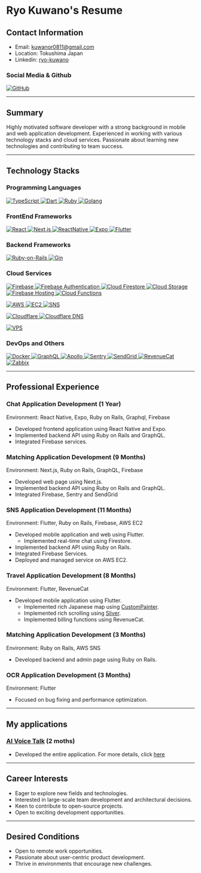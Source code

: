 # Ryo Kuwano's Resume

## Contact Information

- Email: kuwanor0811@gmail.com
- Location: Tokushima Japan
- Linkedin: [ryo-kuwano](https://www.linkedin.com/in/ryo-kuwano-1b03a8296)

### Social Media & Github

<p>
  <a href="https://github.com/RYO1223" >
    <img alt="GitHub" src="https://img.shields.io/badge/kuwanoryo-181717.svg?&style=flat&logo=github&logoColor=white" />
  </a>
</p>

---

## Summary

Highly motivated software developer with a strong background in mobile and web application development. Experienced in working with various technology stacks and cloud services. Passionate about learning new technologies and contributing to team success.

---

## Technology Stacks

### Programming Languages

<p>
  <a href="https://www.typescriptlang.org/" >
    <img alt="TypeScript" src="https://img.shields.io/badge/TypeScript-3178C6?style=flat&logo=typescript&logoColor=white" />
  </a>
  <a href="https://dart.dev/" >
    <img alt="Dart" src="https://img.shields.io/badge/Dart-0175c2?style=flat&logo=dart&logoColor=white" />
  </a>
  <a href="https://www.ruby-lang.org/ja/" >
    <img alt="Ruby" src="https://img.shields.io/badge/Ruby-CC342D?style=flat&logo=Ruby&logoColor=white" />
  </a>
  <a href="https://go.dev/" >
    <img alt="Golang" src="https://img.shields.io/badge/Go-00aed9?style=flat&logo=Go&logoColor=white" />
  </a>
</p>

### FrontEnd Frameworks

<p>
  <a href="https://ja.reactjs.org/" >
    <img alt="React" src="https://img.shields.io/badge/React-61DAFB?style=flat&logo=react&logoColor=white" />
  </a>
  <a href="https://nextjs.org/" >
    <img alt="Next.js" src="https://img.shields.io/badge/Next.js-000000?style=flat&logo=nextdotjs&logoColor=white" />
  </a>
  <a href="https://reactnative.dev/" >
    <img alt="ReactNative" src="https://img.shields.io/badge/React_Native-61DAFB?style=flat&logo=react&logoColor=white" />
  </a>
  <a href="https://docs.expo.dev/" >
    <img alt="Expo" src="https://img.shields.io/badge/Expo-000020?style=flat&logo=expo&logoColor=white" />
  </a>
  <a href="https://flutter.dev/" >
    <img alt="Flutter" src="https://img.shields.io/badge/Flutter-02569B?style=flat&logo=flutter&logoColor=white" />
  </a>
</p>

### Backend Frameworks

<p>
  <a href="https://rubyonrails.org/" >
    <img alt="Ruby-on-Rails" src="https://img.shields.io/badge/Ruby_on_Rails-CC0000?style=flat&logo=Ruby-on-Rails&logoColor=white" />
  </a>
  <a href="https://gin-gonic.com/ja/" >
    <img alt="Gin" src="https://img.shields.io/badge/Gin-008fd1?style=flat&logo=Gin&logoColor=white" />
  </a>
</p>


### Cloud Services

<p>
  <a href="https://firebase.google.com/" >
    <img alt="Firebase" src="https://img.shields.io/badge/Firebase-FFCA28?style=flat&logo=Firebase&logoColor=white" />
  </a>
  <a href="https://firebase.google.com/docs/auth?hl=ja" >
    <img alt="Firebase Authentication" src="https://img.shields.io/badge/Authentication-FFCA28?style=flat&logoColor=white" />
  </a>
  <a href="https://firebase.google.com/docs/firestore?hl=ja" >
    <img alt="Cloud Firestore" src="https://img.shields.io/badge/Cloud_Firestore-FFCA28?style=flat&logoColor=white" />
  </a>
  <a href="https://firebase.google.com/docs/storage?hl=ja" >
    <img alt="Cloud Storage" src="https://img.shields.io/badge/Cloud_Storage-FFCA28?style=flat&logoColor=white" />
  </a>
  <a href="https://firebase.google.com/docs/hosting?hl=ja" >
    <img alt="Firebase Hosting" src="https://img.shields.io/badge/Firebase_Hosting-FFCA28?style=flat&logoColor=white" />
  </a>
  <a href="https://firebase.google.com/docs/functions?hl=ja" >
    <img alt="Cloud Functions" src="https://img.shields.io/badge/Cloud_Functions-FFCA28?style=flat&logoColor=white" />
  </a>
</p>

<p>
  <a href="https://aws.amazon.com/jp/" >
    <img alt="AWS" src="https://img.shields.io/badge/AWS-000000?style=flat" />
  </a>
  <a href="https://aws.amazon.com/jp/ec2/" >
    <img alt="EC2" src="https://img.shields.io/badge/EC2-000000?style=flat" />
  </a>
  <a href="https://aws.amazon.com/jp/sns/" >
    <img alt="SNS" src="https://img.shields.io/badge/SNS-000000?style=flat" />
  </a>
</p>

<p>
  <a href="https://www.cloudflare.com/ja-jp/" >
    <img alt="Cloudflare" src="https://img.shields.io/badge/Cloudflare-f48120?style=flat&logo=Cloudflare&logoColor=white" />
  </a>
  <a href="https://developers.cloudflare.com/dns/" >
    <img alt="Cloudflare DNS" src="https://img.shields.io/badge/DNS-f48120?style=flat&logoColor=white" />
  </a>
</p>

<p>
  <a href="https://web.arena.ne.jp/indigo/" >
    <img alt="VPS" src="https://img.shields.io/badge/VPS-574486?style=flat" />
  </a>
  
</p>

### DevOps and Others

<p>
  <a href="https://www.docker.com/" >
    <img alt="Docker" src="https://img.shields.io/badge/Docker-46a2f1?style=flat&logo=docker&logoColor=white" />
  </a>
  <a href="https://graphql.org/" >
    <img alt="GraphQL" src="https://img.shields.io/badge/GraphQL-E10098?style=flat&logo=graphql&logoColor=white" />
  </a>
  <a href="https://www.apollographql.com/" >
    <img alt="Apollo" src="https://img.shields.io/badge/Apollo%20GraphQL-311C87?style=flat&logo=apollo-graphql&logoColor=white" />
  </a>
  <a href="https://sentry.io/welcome/" >
    <img alt="Sentry" src="https://img.shields.io/badge/Sentry-362d59?style=flat&logo=sentry&logoColor=white" />
  </a>
  <a href="https://sendgrid.kke.co.jp/" >
    <img alt="SendGrid" src="https://img.shields.io/badge/SendGrid-009ed9?style=flat" />
  </a>
  <a href="https://www.revenuecat.com/" >
    <img alt="RevenueCat" src="https://img.shields.io/badge/RevenueCat-F25A5A?style=flat" />
  </a>
  <a href="https://www.zabbix.com/jp" >
    <img alt="Zabbix" src="https://img.shields.io/badge/Zabbix-d40000?style=flat&logo=zabbix&logoColor=white" />
  </a>
</p>

---

## Professional Experience

### Chat Application Development (1 Year)

Environment: React Native, Expo, Ruby on Rails, Graphql, Firebase

- Developed frontend application using React Native and Expo.
- Implemented backend API using Ruby on Rails and GraphQL.
- Integrated Firebase services.

### Matching Application Development (9 Months)

Environment: Next.js, Ruby on Rails, GraphQL, Firebase

- Developed web page using Next.js.
- Implemented backend API using Ruby on Rails and GraphQL.
- Integrated Firebase, Sentry and SendGrid
 
### SNS Application Development (11 Months)

Environment: Flutter, Ruby on Rails, Firebase, AWS EC2

- Developed mobile application and web using Flutter.
  - Implemented real-time chat using Firestore.
- Implemented backend API using Ruby on Rails.
- Integrated Firebase Services.
- Deployed and managed service on AWS EC2.
 
### Travel Application Development (8 Months)

Environment: Flutter, RevenueCat

- Developed mobile application using Flutter.
  - Implemented rich Japanese map using [CustomPainter](https://api.flutter.dev/flutter/rendering/CustomPainter-class.html).
  - Implemented rich scrolling using [Sliver](https://docs.flutter.dev/ui/advanced/slivers).
  - Implemented billing functions using RevenueCat.

### Matching Application Development (3 Months)

Environment: Ruby on Rails, AWS SNS

- Developed backend and admin page using Ruby on Rails.
  
### OCR Application Development (3 Months)

Environment: Flutter

- Focused on bug fixing and performance optimization.

---

## My applications

### [AI Voice Talk](https://github.com/RYO1223/resume/blob/master/docs/AI_Voice_Talk.md) (2 moths)

- Developed the entire application. For more details, click [here](https://github.com/RYO1223/resume/blob/master/docs/AI_Voice_Talk.md)

---

## Career Interests

- Eager to explore new fields and technologies.
- Interested in large-scale team development and architectural decisions.
- Keen to contribute to open-source projects.
- Open to exciting development opportunities.

---

## Desired Conditions

- Open to remote work opportunities.
- Passionate about user-centric product development.
- Thrive in environments that encourage new challenges.

